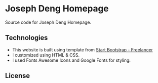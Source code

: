 # Joseph Deng Homepage

Source code for Joseph Deng Homepage.

## Technologies
- This website is built using template from [Start Bootstrap - Freelancer](https://startbootstrap.com/template-overviews/freelancer/)
- I customized using HTML & CSS.
- I used Fonts Awesome Icons and Google Fonts for styling.

## License
